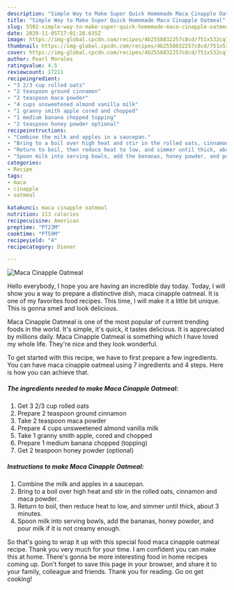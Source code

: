 ```yaml
---
description: "Simple Way to Make Super Quick Homemade Maca Cinapple Oatmeal"
title: "Simple Way to Make Super Quick Homemade Maca Cinapple Oatmeal"
slug: 5502-simple-way-to-make-super-quick-homemade-maca-cinapple-oatmeal
date: 2020-11-05T17:01:28.635Z
image: https://img-global.cpcdn.com/recipes/4b2558832257c8cd/751x532cq70/maca-cinapple-oatmeal-recipe-main-photo.jpg
thumbnail: https://img-global.cpcdn.com/recipes/4b2558832257c8cd/751x532cq70/maca-cinapple-oatmeal-recipe-main-photo.jpg
cover: https://img-global.cpcdn.com/recipes/4b2558832257c8cd/751x532cq70/maca-cinapple-oatmeal-recipe-main-photo.jpg
author: Pearl Morales
ratingvalue: 4.5
reviewcount: 17211
recipeingredient:
- "3 2/3 cup rolled oats"
- "2 teaspoon ground cinnamon"
- "2 teaspoon maca powder"
- "4 cups unsweetened almond vanilla milk"
- "1 granny smith apple cored and chopped"
- "1 medium banana chopped topping"
- "2 teaspoon honey powder optional"
recipeinstructions:
- "Combine the milk and apples in a saucepan."
- "Bring to a boil over high heat and stir in the rolled oats, cinnamon and maca powder."
- "Return to boil, then reduce heat to low, and simmer until thick, about 3 minutes."
- "Spoon milk into serving bowls, add the bananas, honey powder, and pour milk if it is not creamy enough."
categories:
- Recipe
tags:
- maca
- cinapple
- oatmeal

katakunci: maca cinapple oatmeal 
nutrition: 113 calories
recipecuisine: American
preptime: "PT23M"
cooktime: "PT59M"
recipeyield: "4"
recipecategory: Dinner

---
```



![Maca Cinapple Oatmeal](https://img-global.cpcdn.com/recipes/4b2558832257c8cd/751x532cq70/maca-cinapple-oatmeal-recipe-main-photo.jpg)

Hello everybody, I hope you are having an incredible day today. Today, I will show you a way to prepare a distinctive dish, maca cinapple oatmeal. It is one of my favorites food recipes. This time, I will make it a little bit unique. This is gonna smell and look delicious.



Maca Cinapple Oatmeal is one of the most popular of current trending foods in the world. It's simple, it's quick, it tastes delicious. It is appreciated by millions daily. Maca Cinapple Oatmeal is something which I have loved my whole life. They're nice and they look wonderful.


To get started with this recipe, we have to first prepare a few ingredients. You can have maca cinapple oatmeal using 7 ingredients and 4 steps. Here is how you can achieve that.

<!--inarticleads1-->

##### The ingredients needed to make Maca Cinapple Oatmeal:

1. Get 3 2/3 cup rolled oats
1. Prepare 2 teaspoon ground cinnamon
1. Take 2 teaspoon maca powder
1. Prepare 4 cups unsweetened almond vanilla milk
1. Take 1 granny smith apple, cored and chopped
1. Prepare 1 medium banana chopped (topping)
1. Get 2 teaspoon honey powder (optional)




<!--inarticleads2-->

##### Instructions to make Maca Cinapple Oatmeal:

1. Combine the milk and apples in a saucepan.
1. Bring to a boil over high heat and stir in the rolled oats, cinnamon and maca powder.
1. Return to boil, then reduce heat to low, and simmer until thick, about 3 minutes.
1. Spoon milk into serving bowls, add the bananas, honey powder, and pour milk if it is not creamy enough.




So that's going to wrap it up with this special food maca cinapple oatmeal recipe. Thank you very much for your time. I am confident you can make this at home. There's gonna be more interesting food in home recipes coming up. Don't forget to save this page in your browser, and share it to your family, colleague and friends. Thank you for reading. Go on get cooking!
